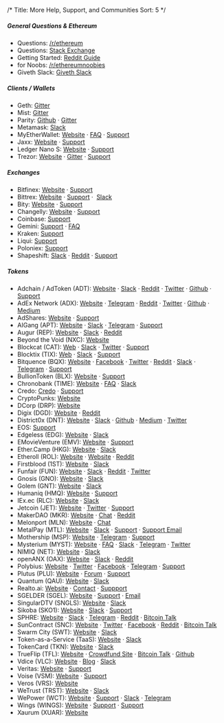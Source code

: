 /*
Title: More Help, Support, and Communities
Sort: 5
*/

##### General Questions & Ethereum

*   Questions: [/r/ethereum](https://reddit.com/r/ethereum)
*   Questions: [Stack Exchange](https://ethereum.stackexchange.com/)
*   Getting Started: [Reddit Guide](https://www.reddit.com/r/ethereum/comments/61y5ix/welcome_to_rethereum_the_reddit_front_page_of_the/)
*   for Noobs: [/r/ethereumnoobies](https://www.reddit.com/r/ethereumnoobies)
*   Giveth Slack: [Giveth Slack](https://giveth.slack.com/)

##### Clients / Wallets

*   Geth: [Gitter](https://gitter.im/ethereum/go-ethereum)
*   Mist: [Gitter](https://gitter.im/ethereum/mist)
*   Parity: [Github](https://github.com/paritytech/parity) · [Gitter](https://gitter.im/paritytech/parity)
*   Metamask: [Slack](https://metamask-slack-autoinvite.herokuapp.com/)
*   MyEtherWallet: [Website](https://www.myetherwallet.com/) · [FAQ](https://myetherwallet.groovehq.com/help_center) · [Support](mailto:support@myetherwallet.com)
*   Jaxx: [Website](https://jaxx.io/) · [Support](https://decentral.zendesk.com/hc/en-us)
*   Ledger Nano S: [Website](https://www.ledgerwallet.com/) · [Support](http://support.ledgerwallet.com/help_center)
*   Trezor: [Website](https://trezor.io/) · [Gitter](https://gitter.im/trezor/community) · [Support](mailto:support@trezor.io)

##### Exchanges

*   Bitfinex: [Website](https://www.bitfinex.com/) · [Support](https://www.bitfinex.com/support)
*   Bittrex: [Website](https://bittrex.com/Home/Markets) · [Support](https://bittrex.com/Home/Contact) ·  [Slack](http://slack.bittrex.com/)
*   Bity: [Website](https://bity.com/af/jshkb37v) · [Support](mailto:support@bity.com)
*   Changelly: [Website](https://changelly.com/about) · [Support](mailto:support@changelly.com)
*   Coinbase: [Support](https://support.coinbase.com/)
*   Gemini: [Support](https://gemini24.zendesk.com/hc/en-us/requests/new) · [FAQ](https://gemini24.zendesk.com/hc/en-us)
*   Kraken: [Support](https://support.kraken.com/hc/en-us)
*   Liqui: [Support](https://liqui.freshdesk.com/support/home)
*   Poloniex: [Support](https://poloniex.com/support/)
*   Shapeshift: [Slack](https://shapeshiftcommunity.herokuapp.com/) · [Reddit](https://www.reddit.com/r/shapeshiftio) · [Support](https://shapeshift.zendesk.com/hc/en-us/requests/new)

##### Tokens

*   Adchain / AdToken (ADT): [Website](https://adtoken.com) · [Slack](https://adchain.slack.com) · [Reddit](https://www.reddit.com/r/adChain/) · [Twitter](https://twitter.com/ad_chain) · [Github](https://github.com/adchain) · [Support](hello@metax.io)
*   AdEx Network (ADX): [Website](https://www.adex.network/) · [Telegram](https://t.me/AdExNetwork) · [Reddit](https://www.reddit.com/r/AdEx/) · [Twitter](https://twitter.com/AdEx_Network) · [Github](https://github.com/AdExBlockchain) · [Medium](https://medium.com/the-adex-blog)
*  AdShares: [Website](https://adshares.net/) · [Support](office@adshares.net)
*   AIGang (APT): [Website](https://aigang.network/) · [Slack]( slack.aigang.network) · [Telegram]( https://t.me/aigangnetwork) · [Support](team@aigang.network)
*   Augur (REP): [Website](https://augur.net/) · [Slack](http://invite.augur.net/) · [Reddit](https://www.reddit.com/r/Augur/)
*   Beyond the Void (NXC): [Website](https://beyond-the-void.net/)
*   Blockcat (CAT): [Web](https://blockcat.io) · [Slack](https://slack.blockcat.io) · [Twitter](https://twitter.com/blockcatio) · [Support](team@blockcat.io)
*   Blocktix (TIX): [Web](www.blocktix.io) · [Slack](https://slack.blocktix.io) · [Support](info@blocktix.io)
*   Bitquence (BQX): [Website](https://www.bitquence.com/) · [Facebook](https://web.facebook.com/bitquence/) · [Twitter](https://twitter.com/bitquence) · [Reddit](https://www.reddit.com/r/Bitquence/) · [Slack](https://join.slack.com/bitquence/shared_invite/MTk1NzYxMDkzMjAyLTE0OTcwNzI4ODUtNjhlYzRlY2Q2MQ) · [Telegram](https://t.me/joinchat/AAAAAEN05nZ0Fzxm_lmYiw) · [Support](mailto:info@bitquence.com)
*   BullionToken (BLX): [Website](www.bullioncrypto.info)  ·
[Support](support@bullioncrypto.info)
*   Chronobank (TIME): [Website](https://chronobank.io/) · [FAQ](https://chronobank.io/faq) · [Slack](https://chronobank.herokuapp.com/)
* Credo:  [Credo](https://bitbounce.io/) ·  [Support](mailto:stewart@team.bitbounce.io)
*  CryptoPunks: [Website](http://www.larvalabs.com/cryptopunks)
*  DCorp (DRP): [Website](https://www.dcorp.it/)
*   Digix (DGD): [Website](https://www.dgx.io/) · [Reddit](https://www.reddit.com/r/digix/)
*  District0x (DNT): [Website](https://district0x.io) · [Slack](https://district0x-slack.herokuapp.com/) · [Github](https://github.com/district0x) · [Medium](https://blog.district0x.io/) · [Twitter](https://twitter.com/district0x)
*   EOS: [Support](eos@block.one)
*   Edgeless (EDG): [Website](https://edgeless.io/) · [Slack](https://edgelessethcasino.signup.team/)
*   EMovieVenture (EMV): [Website](http://emovieventure.com/) · [Support](mailto:support@emovieventure.com)
*   Ether.Camp (HKG): [Website](http://www.ether.camp/) · [Slack](https://ether-camp-friends.slack.com)
*   Etheroll (ROL): [Website](https://etheroll.com/) · [Website](http://crowdfund.etheroll.com/) · [Reddit](https://www.reddit.com/user/etheroll)
*   Firstblood (1ST): [Website](https://firstblood.io/) · [Slack](https://slack.firstblood.io/)
*   Funfair (FUN): [Website](http://funfair.io)  · [Slack](https://funfair-slackin.herokuapp.com/)  · [Reddit](https://www.reddit.com/r/FunfairTech/comments/6nadvm/funfair_token_contract_update/)  · [Twitter](https://twitter.com/FunFairTech/status/885910956701876224)
*   Gnosis (GNO): [Website](https://gnosis.pm/) · [Slack](https://slack.gnosis.pm/)
*   Golem (GNT): [Website](https://golem.network/) · [Slack](http://golemproject.org:3000/)
*   Humaniq (HMQ): [Website](https://humaniq.co/) · [Support](mailto:info@humaniq.com)
*   IEx.ec (RLC): [Website](http://crowdsale.iex.ec/) · [Slack](http://52.44.51.109:3000/)
*   Jetcoin (JET): [Website](www.jetcoins.trade) · [Twitter](twitter.com/JetCoinsICO) · [Support](info@jetcoins.trade)
*   MakerDAO (MKR): [Website](https://makerdao.com/) · [Chat](https://chat.makerdao.com/) · [Reddit](https://reddit.com/r/makerdao)
*   Melonport (MLN): [Website](https://melonport.com/) · [Chat](http://chat.melonport.com/)
*   MetalPay (MTL): [Website](https://www.metalpay.com) · [Slack](https://www.metalpay.chat)  · [Support](https://support.metalpay.com) · [Support Email](support@metalpay.co)
*  Mothership (MSP): [Website](https://mothership.cx) · [Telegram](https://t.me/mothershipcx) · [Support](hello@mothership.cx)
*   Mysterium (MYST): [Website](https://mysterium.network/) · [FAQ](https://mysterium.network/faq/) · [Slack](http://slack.mysterium.network/) · [Telegram](https://t.me/mysterium_network) · [Twitter](https://twitter.com/MysteriumNet)
*   NIMIQ (NET): [Website](https://nimiq.com/) · [Slack](https://nimiq-slackin.herokuapp.com/)
*   openANX (OAX): [Website](https://www.openanx.org/en/) · [Slack](https://openanx.slack.com) · [Reddit](https://www.reddit.com/r/OpenANX/)
*  Polybius: [Website](https://polybius.io) · [Twitter](https://twitter.com/PolybiusBank) · [Facebook](https://www.facebook.com/projectpolybius) · [Telegram](https://t.me/polybius_eng) · [Support](support@polybius.io)
*   Plutus (PLU): [Website](https://plutus.it/) · [Forum](https://bitcointalk.org/index.php?topic=1870606.760) · [Support](support@quantumproject.org)
*   Quantum (QAU): [Website](http://www.quantumproject.org/) · [Slack](http://slack.plutus.it/)
*  Realto.ai: [Website](https://www.rialto.ai) · [Contact](connect@rialto.ai) · [Suppport](support@rialto.ai)
*  SGELDER (SGEL): [Website](https://www.soerengelder.com) · [Support](supportgelder@gmail.com) · [Email](admin@soerengelder.com)
*   SingularDTV (SNGLS): [Website](https://singulardtv.com/) · [Slack](https://slack.singulardtv.com/)
* Sikoba (SKO1): [Website](http://www.sikoba.com) · [Slack]( https://sikoba-presale.herokuapp.com)  · [Support](support@sikoba.com)
*  SPHRE: [Website](http://www.sphre.co) · [Slack](https://sphreco.herokuapp.com/) · [Telegram](http://www.telegram.me/airplatform) · [Reddit](https://www.reddit.com/r/SphreCo/) · [Bitcoin Talk](https://bitcointalk.org/index.php?topic=1830900)
*  SunContract (SNC): [Website](https://suncontract.org) · [Twitter](https://twitter.com/sun_contract) · [Facebook](https://www.facebook.com/suncontractorg/) · [Reddit](https://www.reddit.com/r/suncontract/) · [Bitcoin Talk](https://bitcointalk.org/index.php?topic=1934763.0)
*   Swarm City (SWT): [Website](http://swarm.city/) · [Slack](https://swarm-slack-invite.herokuapp.com/)
*   Token-as-a-Service (TaaS): [Website](https://taas.fund/) · [Slack](https://taasfund.signup.team/)
*   TokenCard (TKN): [Website](https://etherscan.io/token/TokenCard) · [Slack](https://tokencard-team.herokuapp.com/)
*   TrueFlip (TFL): [Website](https://trueflip.io/) · [Crowdfund Site](https://ico.trueflip.io/) · [Bitcoin Talk](https://bitcointalk.org/index.php?topic=1928663.60)  ·  [Github](https://github.com/TrueFlip)
*   Vdice (VLC): [Website](https://www.vdice.io/) · [Blog](https://blog.vdice.io/) · [Slack](https://vdice-slack-invite-page.stamplayapp.com/)
*   Veritas: [Website](http://veritas.veritaseum.com/index.php) · [Support](reggie@veritaseum.com%20)
*   Voise (VSM): [Website](https://voise.it) · [Support](support@voise.it )
*   Veros (VRS): [Website](https://veros.org/)
*   WeTrust (TRST): [Website](https://www.wetrust.io/) · [Slack](https://www.wetrust.io/slack-invite)
*   WePower (WCT): [Website](https://wepower.network) · [Support](info@wepower.network) · [Slack](https://wepower.network/slack/) · [Telegram](https://t.me/Wepower)
*   Wings (WINGS): [Website](https://wings.ai/) · [Support](https://hi.wings.ai/) · [Support](mailto:support@wings.ai)
*   Xaurum (XUAR): [Website](http://www.xaurum.org/)



